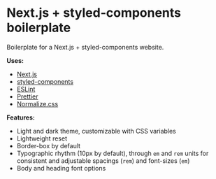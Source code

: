 # Next.js + styled-components boilerplate

Boilerplate for a Next.js + styled-components website.

**Uses:**

- [Next.js](https://nextjs.org/)
- [styled-components](https://styled-components.com/)
- [ESLint](https://eslint.org/)
- [Prettier](https://prettier.io/)
- [Normalize.css](https://necolas.github.io/normalize.css/)

**Features:**

- Light and dark theme, customizable with CSS variables
- Lightweight reset
- Border-box by default
- Typographic rhythm (10px by default), through `em` and `rem` units for consistent and adjustable spacings (`rem`) and font-sizes (`em`)
- Body and heading font options
